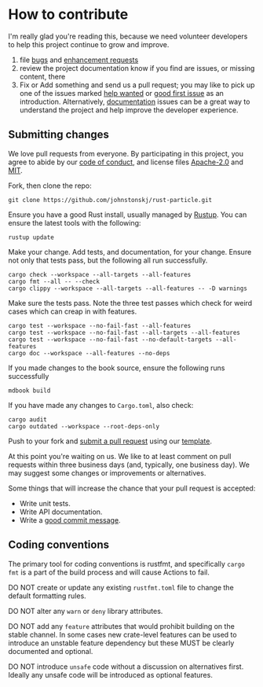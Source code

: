 # How to contribute

I'm really glad you're reading this, because we need volunteer developers to
help this project continue to grow and improve.

1. file [bugs](https://github.com/johnstonskj/rust-particle/issues/new?assignees=&labels=bug&template=bug_report.md) and
   [enhancement requests](https://github.com/johnstonskj/rust-particle/issues/new?assignees=&labels=enhancement&template=feature_request.md)
2. review the project documentation know if you find are issues, or missing
   content, there
3. Fix or Add something and send us a pull request; you may like to pick up
   one of the issues marked [help wanted](https://github.com/johnstonskj/rust-particle/labels/help%20wanted) or [good
   first issue](https://github.com/johnstonskj/rust-particle/labels/good%20first%20issue) as an introduction.
   Alternatively, [documentation](https://github.com/johnstonskj/rust-particle/labels/documentation) issues can be a
   great way to understand the project and help improve the developer
   experience.

## Submitting changes

We love pull requests from everyone. By participating in this project, you
agree to abide by our [code of conduct](https://github.com/johnstonskj/rust-particle/blob/main/CODE_OF_CONDUCT.md),
and license files [Apache-2.0](https://github.com/johnstonskj/rust-particle/blob/main/LICENSE-APACHE)
and [MIT](https://github.com/johnstonskj/rust-particle/blob/main/LICENSE-MIT).

Fork, then clone the repo:

    git clone https://github.com/johnstonskj/rust-particle.git

Ensure you have a good Rust install, usually managed by
[Rustup](https://rustup.rs/). You can ensure the latest tools with the
following:

    rustup update

Make your change. Add tests, and documentation, for your change. Ensure not
only that tests pass, but the following all run successfully.

    cargo check --workspace --all-targets --all-features
    cargo fmt --all -- --check
    cargo clippy --workspace --all-targets --all-features -- -D warnings

Make sure the tests pass. Note the three test passes which check for weird
cases which can creap in with features.

    cargo test --workspace --no-fail-fast --all-features
    cargo test --workspace --no-fail-fast --all-targets --all-features
    cargo test --workspace --no-fail-fast --no-default-targets --all-features
    cargo doc --workspace --all-features --no-deps

If you made changes to the book source, ensure the following runs successfully

    mdbook build

If you have made any changes to `Cargo.toml`, also check:

    cargo audit
    cargo outdated --workspace --root-deps-only

Push to your fork and [submit a pull request](https://github.com/johnstonskj/rust-particle/compare/) using our
[template](https://github.com/johnstonskj/rust-particle/blob/main/.github/pull_request_template.md).

At this point you're waiting on us. We like to at least comment on pull
requests within three business days (and, typically, one business day). We may
suggest some changes or improvements or alternatives.

Some things that will increase the chance that your pull request is accepted:

* Write unit tests.
* Write API documentation.
* Write a [good commit message](https://cbea.ms/git-commit/https://cbea.ms/git-commit/).

## Coding conventions

The primary tool for coding conventions is rustfmt, and specifically `cargo
fmt` is a part of the build process and will cause Actions to fail.

DO NOT create or update any existing `rustfmt.toml` file to change the default
formatting rules.

DO NOT alter any `warn` or `deny` library attributes.

DO NOT add any `feature` attributes that would prohibit building on the stable
channel. In some cases new crate-level features can be used to introduce an
unstable feature dependency but these MUST be clearly documented and optional.

DO NOT introduce `unsafe` code without a discussion on alternatives first.
Ideally any unsafe code will be introduced as optional features.

